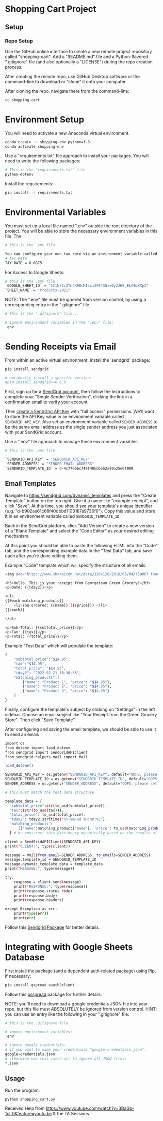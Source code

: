 # Shopping Cart Project 

## Setup 

### Repo Setup 

Use the GitHub online interface to create a new remote project repository called "shopping-cart". Add a "README.md" file and a Python-flavored ".gitignore" file (and also optionally a "LICENSE") during the repo creation process. 

After creating the remote repo, use GitHub Desktop software or the command-line to download or "clone" it onto your computer.

After cloning the repo, navigate there from the command-line:

```sh
cd shopping-cart 
```

# Environment Setup 

You will need to activate a new Anaconda virtual environment.

```sh
conda create -n shopping-env python=3.8 
conda activate shopping-env
```

Use a "requirements.txt" file approach to install your packages. 
You will need to write the following packages: 

```sh
# This is the 'requirements.txt' file
python-dotenv
```

Install the requirements: 
```sh
pip install -r requirements.txt
```

# Environmental Variables 

You must set up a local file named ".env" outside the root directory of the project. You will be able to store the necessary environment variables in this file. The 

```sh
# this is the .env file 

You can configure your own tax rate via an environment variable called `TAX_RATE`.
# Tax Rate 
TAX_RATE = 0.0875
```

For Access to Google Sheets: 
```sh
# this is the .env file 
`GOOGLE_SHEET_ID` = "1ItN7Cc2Yn4K90cMIsxi2P045Gzw0y2JHB_EkV4mXXpI"
`SHEET_NAME` = "Products-2021"
```

NOTE: The ".env" file must be ignored from version control, by using a corresponding entry in the ".gitignore" file.

```sh
# this is the ".gitignore" file...

# ignore environment variables in the ".env" file:
.env
```

# Sending Receipts via Email 

From within an active virtual environment, install the 'sendgrid' package:

```sh
pip install sendgrid

# optionally install a specific version:
#pip install sendgrid==6.6.0
```

First, sign up for a [SendGrid account](https://signup.sendgrid.com/), then follow the instructions to complete your "Single Sender Verification", clicking the link in a confirmation email to verify your account. 


Then [create a SendGrid API Key](https://app.sendgrid.com/settings/api_keys) with "full access" permissions. We'll want to store the API Key value in an environment variable called `SENDGRID_API_KEY`.
Also set an environment variable called `SENDER_ADDRESS` to be the same email address as the single sender address you just associated with your SendGrid account.

Use a ".env" file approach to manage these environment variables.

```sh
# this is the .env file 

`SENDGRID_API_KEY` = "SENDGRID_API_KEY"
`SENDER_ADDRESS` = "SENDER_EMAIL_ADDRESS" 
`SENDGRID_TEMPLATE_ID` = d-4c7766bc749f40bbbeb2a80a25e6f980
```

## Email Templates

Navigate to https://sendgrid.com/dynamic_templates and press the "Create Template" button on the top right. Give it a name like "example-receipt", and click "Save". At this time, you should see your template's unique identifier (e.g. "d-b902ae61c68f40dbbd1103187a9736f0"). Copy this value and store it in an environment variable called `SENDGRID_TEMPLATE_ID`.

Back in the SendGrid platform, click "Add Version" to create a new version of a "Blank Template" and select the "Code Editor" as your desired editing mechanism.

At this point you should be able to paste the following HTML into the "Code" tab, and the corresponding example data in the "Test Data" tab, and save each after you're done editing them.


Example "Code" template which will specify the structure of all emails:
```sh
<img src="https://www.shareicon.net/data/128x128/2016/05/04/759867_food_512x512.png">

<h3>Hello. This is your receipt from Georgetown Green Grocery!</h3>
<p>Date: {{tday2}}</p>

<ul>
{{#each matching_products}}
    <li>You ordered: {{name}} ({{price}}) </li>
{{/each}}

</ul>

<p>Sub-Total: {{subtotal_price}}</p>
<p>Tax: {{tax}}</p>
<p>Total: {{total_price}}</p>
```

Example "Test Data" which will populate the template:

```sh
{
    "subtotal_price":"$14.95",
    "tax":"$14.95",
    "total_price": "$14.95",
    "tday2": "2022-02-21 18:38:35",
    "matching_products":[
        {"name": "Product 1", "price": "$14.95"},
        {"name": "Product 2", "price": "$14.95"},
        {"name": "Product 3", "price": "$14.95"}
    ]
}
```

Finally, configure the template's subject by clicking on "Settings" in the left sidebar. Choose an email subject like "Your Receipt from the Green Grocery Store". Then click "Save Template".

After configuring and saving the email template, we should be able to use it to send an email:

```sh
import os
from dotenv import load_dotenv
from sendgrid import SendGridAPIClient
from sendgrid.helpers.mail import Mail

load_dotenv()

SENDGRID_API_KEY = os.getenv("SENDGRID_API_KEY", default="OOPS, please set env var called 'SENDGRID_API_KEY'")
SENDGRID_TEMPLATE_ID = os.getenv("SENDGRID_TEMPLATE_ID", default="OOPS, please set env var called 'SENDGRID_TEMPLATE_ID'")
SENDER_ADDRESS = os.getenv("SENDER_ADDRESS", default="OOPS, please set env var called 'SENDER_ADDRESS'")

# this must match the test data structure

template_data = {
  "subtotal_price":str(to_usd(subtotal_price)),
  "tax":(str(to_usd(tax))),
  "total_price": to_usd(total_price),
  "tday2": tday2.strftime("%Y-%m-%d %H:%M:%S"), 
  "matching_products":
      [{'name':matching_product['name'], 'price': to_usd(matching_product['price'])} for matching_product in matching_products]
  } # or construct this dictionary dynamically based on the results of some other process :-D

client = SendGridAPIClient(SENDGRID_API_KEY)
print("CLIENT:", type(client))

message = Mail(from_email=SENDER_ADDRESS, to_emails=SENDER_ADDRESS)
message.template_id = SENDGRID_TEMPLATE_ID
message.dynamic_template_data = template_data
print("MESSAGE:", type(message))

try:
    response = client.send(message)
    print("RESPONSE:", type(response))
    print(response.status_code)
    print(response.body)
    print(response.headers)

except Exception as err:
    print(type(err))
    print(err)
```

Follow this [Sendgrid Package](https://github.com/prof-rossetti/intro-to-python/blob/main/notes/python/packages/sendgrid.md) for better details.

# Integrating with Google Sheets Database 

First install the package (and a dependent auth-related package) using Pip, if necessary:

```sh
pip install gspread oauth2client
```

Follow this [gsspread](https://github.com/prof-rossetti/intro-to-python/blob/main/notes/python/packages/gspread.md#the-gspread-package) package for further details.

NOTE: you'll need to download a google credentials JSON file into your repo, but this file must ABSOLUTELY be ignored from version control. HINT: you can use an entry like the following in your ".gitignore" file:

```sh
# this is the .gitignore file

# ignore environment variables:
.env

# ignore google credentials:
# if you want to name your credentials "google-credentials.json":
google-credentials.json 
# otherwise use this catch-all to ignore all JSON files:
*.json 
```

## Usage 

Run the program: 

```sh
python shopping_cart.py 
```

Received Help from https://www.youtube.com/watch?v=3BaGb-1cIr0&feature=youtu.be
& the TA Sessions 

